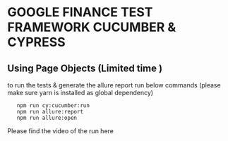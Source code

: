 # GOOGLE FINANCE TEST FRAMEWORK CUCUMBER & CYPRESS
## Using Page Objects (Limited time )
  
 to run the tests & generate the allure report run below commands
  (please make sure yarn is installed as global dependency)
  
```
   npm run cy:cucumber:run
   npm run allure:report 
   npm run allure:open

```  
Please find the video of the run here 
  
  
 
